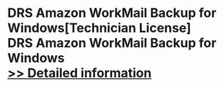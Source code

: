 # DRS Amazon WorkMail Backup for Windows[Technician License]<br />DRS Amazon WorkMail Backup for Windows<br />[>> Detailed information](https://secure.shareit.com/shareit/product.html?productid=301004433&affiliateid=200057808)